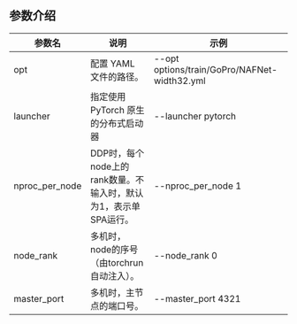 ## 参数介绍

参数名 | 说明 | 示例
-----------------|-----------------|-----------------
opt | 配置 YAML 文件的路径。 | --opt options/train/GoPro/NAFNet-width32.yml
launcher |指定使用 PyTorch 原生的分布式启动器 | --launcher pytorch
nproc_per_node | DDP时，每个node上的rank数量。不输入时，默认为1，表示单SPA运行。 | --nproc_per_node 1
node_rank|多机时，node的序号（由torchrun自动注入）。|--node_rank 0
master_port|多机时，主节点的端口号。|--master_port 4321